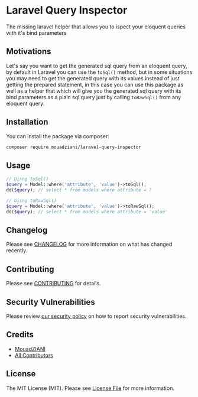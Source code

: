 # Laravel Query Inspector
The missing laravel helper that allows you to ispect your eloquent queries with it's bind parameters

## Motivations
Let's say you want to get the generated sql query from an eloquent query, by default in Laravel you can use the ``toSql()`` method, but in some situations you may need to get the generated query with its values instead of just getting the prepared statement, in this case you can use this package as well as a helper that which will give you the generated sql query with its bind parameters as a plain sql query just by calling ``toRawSql()`` from any eloquent query.

## Installation

You can install the package via composer:

```bash
composer require mouadziani/laravel-query-inspector
```

## Usage

```php
// Uisng toSql()
$query = Model::where('attribute', 'value')->toSql();
dd($query); // select * from models where attribute = ?

// Uisng toRawSql()
$query = Model::where('attribute', 'value')->toRawSql();
dd($query); // select * from models where attribute = 'value'
```

## Changelog

Please see [CHANGELOG](CHANGELOG.md) for more information on what has changed recently.

## Contributing

Please see [CONTRIBUTING](.github/CONTRIBUTING.md) for details.

## Security Vulnerabilities

Please review [our security policy](../../security/policy) on how to report security vulnerabilities.

## Credits

- [MouadZIANI](https://github.com/mouadziani)
- [All Contributors](../../contributors)

## License

The MIT License (MIT). Please see [License File](LICENSE.md) for more information.
